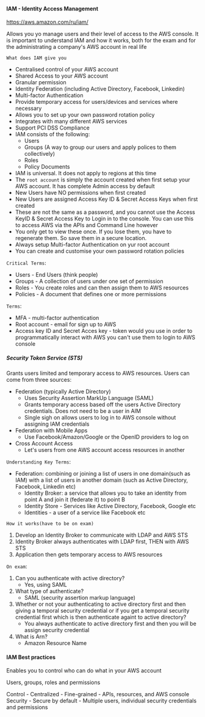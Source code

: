 #### IAM -  Identity Access Management  
https://aws.amazon.com/ru/iam/


Allows you yo manage users and their level of access to the AWS console. 
It is important to understand IAM and how it works, both for the exam and for the administrating a company's AWS account in real life


`What does IAM give you`
- Centralised control of your AWS account
- Shared Access to your AWS account
- Granular permission
- Identity Federation (including Active Directory, Facebook, Linkedin) 
- Multi-factor Authentication
- Provide temporary access for users/devices and services where necessary
- Allows you to set up your own password rotation policy
- Integrates with many different AWS services 
- Support PCI DSS Compliance
- IAM consists of the following:
	 - Users
	 - Groups (A way to group our users and apply polices to them collectively) 
	 - Roles
	 - Policy Documents
- IAM is universal. It does not apply to regions at this time 	 
- The `root account` is simply the account created when first setup your AWS account. It has complete Admin access by default
- New Users have NO permissions when first created
- New Users are assigned Access Key ID & Secret Access Keys when first created
- These are not the same as a password, and you cannot use the Access KeyID & Secret Access Key to Login in to the console. You can use this to access AWS via the APIs and Command Line however
- You only get to view these once. If you lose them, you have to regenerate them. So save them in a secure location.
- Always setup Multi-factor Authentication on yur root account
- You can create and customise your own password rotation policies


`Critical Terms`:
- Users - End Users (think people) 
- Groups - A collection of users under one set of permission
- Roles - You create roles and can then assign them to AWS resources
- Policies - A document that defines one or more permissions


`Terms`:
- MFA - multi-factor authentication
- Root account - email for sign up to AWS
- Access key ID and Secret Acces key - token would you use in order to programmatically interact with AWS you can't use them to login to AWS console


##### Security Token Service (STS)


Grants users limited and temporary access to AWS resources. Users can come from three sources:
- Federation (typically Active Directory)
	- Uses Security Assertion MarkUp Language (SAML)
	- Grants temporary access based off the users Active Directory credentials. Does not need to be a user in AIM
	- Single sigh on allows users to log in to AWS console without assigning IAM credentials
- Federation with Mobile Apps
	- Use Facebook/Amazon/Google or the OpenID providers to log on
- Cross Account Access
	- Let's users from one AWS account access resources in another 	


`Understanding Key Terms`:
- Federation: combining or joining a list of users in one domain(such as IAM) with a list of users in another domain (such as Active Directory, Facebook, Linkedin etc)
	- Identity Broker: a service that allows you to take an identity from point A and join it (federate it) to point B
	- Identity Store - Services like Active Directory, Facebook, Google etc
	- Identities - a user of a service like Facebook etc


`How it works(have to be on exam)`
1. Develop an Identity Broker to communicate with LDAP and AWS STS
2. Identity Broker always authenticates with LDAP first, THEN with AWS STS
3. Application then gets temporary access to AWS resources 

		

`On exam`:
1. Can you authenticate with active directory?
	- Yes, using SAML
2. What type of authenticate?
	- SAML (security assertion markup language)
3. Whether or not your authenticating to active directory first and then giving a temporal security credential or if you get a temporal security credential first which is then authenticate againt to active directory?
	- You always authenticate to active directory first and then you will be assign security credential
4. What is Arn?
	- Amazon Resource Name
	
	
#### IAM Best practices	

Enables you to control who can do what in your AWS account

Users, groups, roles and permissions

Control
	- Centralized
	- Fine-grained - APIs, resources, and AWS console
Security
	- Secure by default
	- Multiple users, individual security credentials and permissions